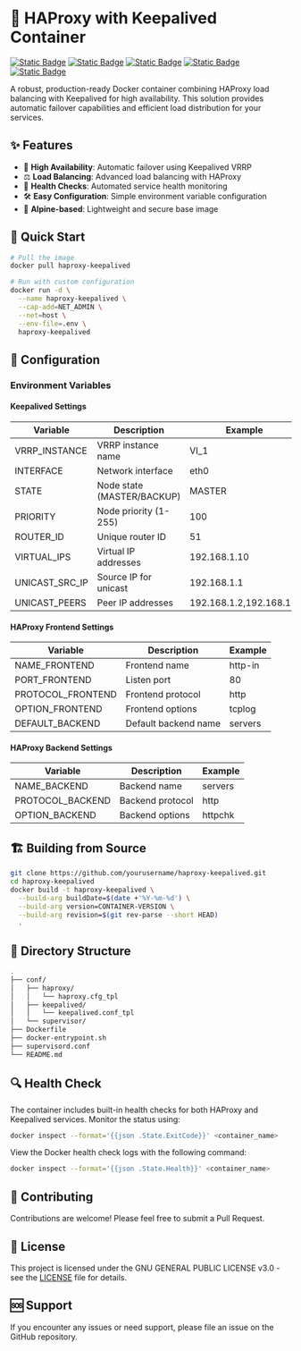 # 🔄 HAProxy with Keepalived Container

[![Static Badge](https://img.shields.io/badge/Docker-Container-white?style=flat&logo=docker&logoColor=white&logoSize=auto&labelColor=black)](https://docker.com/)
[![Static Badge](https://img.shields.io/badge/Alpine-V3.21-white?style=flat&logo=alpinelinux&logoColor=white&logoSize=auto&labelColor=black)](https://www.alpinelinux.org/)
[![Static Badge](https://img.shields.io/badge/HAProxy-V3.0.6-white?style=flat&logoColor=white&labelColor=black)](https://www.haproxy.org/)
[![Static Badge](https://img.shields.io/badge/KeepAliveD-V2.3.1-white?style=flat&logoColor=white&labelColor=black)](https://keepalived.org/)
[![Static Badge](https://img.shields.io/badge/GPL-V3-white?style=flat&logo=gnu&logoColor=white&logoSize=auto&labelColor=black)](https://www.gnu.org/licenses/gpl-3.0.en.html/)

A robust, production-ready Docker container combining HAProxy load balancing with Keepalived for high availability. This solution provides automatic failover capabilities and efficient load distribution for your services.

## ✨ Features

- 🔄 **High Availability**: Automatic failover using Keepalived VRRP
- ⚖️ **Load Balancing**: Advanced load balancing with HAProxy
- 🎯 **Health Checks**: Automated service health monitoring
- 🛠️ **Easy Configuration**: Simple environment variable configuration
- 🐳 **Alpine-based**: Lightweight and secure base image

## 🚀 Quick Start

```bash
# Pull the image
docker pull haproxy-keepalived

# Run with custom configuration
docker run -d \
  --name haproxy-keepalived \
  --cap-add=NET_ADMIN \
  --net=host \
  --env-file=.env \
  haproxy-keepalived
```

## 🔧 Configuration

### Environment Variables

#### Keepalived Settings

| Variable | Description | Example |
|----------|-------------|---------|
| VRRP_INSTANCE | VRRP instance name | VI_1 |
| INTERFACE | Network interface | eth0 |
| STATE | Node state (MASTER/BACKUP) | MASTER |
| PRIORITY | Node priority (1-255) | 100 |
| ROUTER_ID | Unique router ID | 51 |
| VIRTUAL_IPS | Virtual IP addresses | 192.168.1.10 |
| UNICAST_SRC_IP | Source IP for unicast | 192.168.1.1 |
| UNICAST_PEERS | Peer IP addresses | 192.168.1.2,192.168.1.3 |

#### HAProxy Frontend Settings

| Variable | Description | Example |
|----------|-------------|---------|
| NAME_FRONTEND | Frontend name | http-in |
| PORT_FRONTEND | Listen port | 80 |
| PROTOCOL_FRONTEND | Frontend protocol | http |
| OPTION_FRONTEND | Frontend options | tcplog |
| DEFAULT_BACKEND | Default backend name | servers |

#### HAProxy Backend Settings

| Variable | Description | Example |
|----------|-------------|---------|
| NAME_BACKEND | Backend name | servers |
| PROTOCOL_BACKEND | Backend protocol | http |
| OPTION_BACKEND | Backend options | httpchk |

## 🏗️ Building from Source

```bash
git clone https://github.com/yourusername/haproxy-keepalived.git
cd haproxy-keepalived
docker build -t haproxy-keepalived \
  --build-arg buildDate=$(date +'%Y-%m-%d') \
  --build-arg version=CONTAINER-VERSION \
  --build-arg revision=$(git rev-parse --short HEAD)
  .
```

## 📝 Directory Structure

```bash
.
├── conf/
│   ├── haproxy/
│   │   └── haproxy.cfg_tpl
│   ├── keepalived/
│   │   └── keepalived.conf_tpl
│   └── supervisor/
├── Dockerfile
├── docker-entrypoint.sh
├── supervisord.conf
└── README.md
```

## 🔍 Health Check

The container includes built-in health checks for both HAProxy and Keepalived services. Monitor the status using:

```bash
docker inspect --format='{{json .State.ExitCode}}' <container_name>
```

View the Docker health check logs with the following command:

```bash
docker inspect --format='{{json .State.Health}}' <container_name>
```

## 🤝 Contributing

Contributions are welcome! Please feel free to submit a Pull Request.

## 📄 License

This project is licensed under the GNU GENERAL PUBLIC LICENSE v3.0 - see the [LICENSE](LICENSE) file for details.

## 🆘 Support

If you encounter any issues or need support, please file an issue on the GitHub repository.
